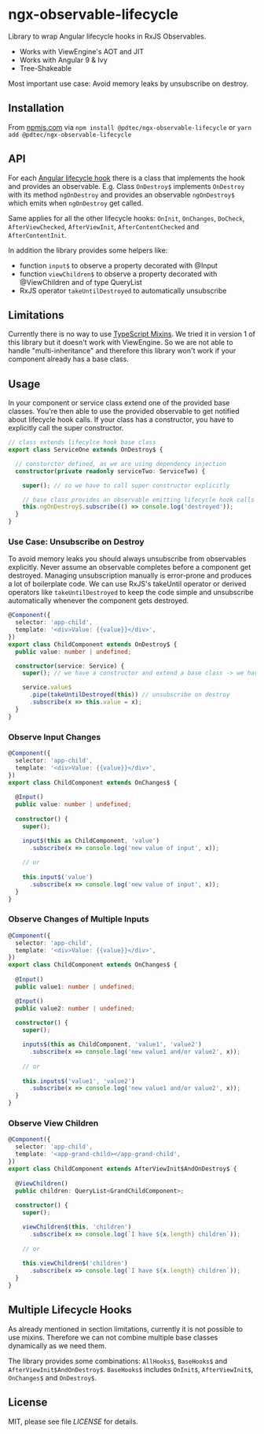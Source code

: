 # ngx-observable-lifecycle

Library to wrap Angular lifecycle hooks in RxJS Observables.

* Works with ViewEngine's AOT and JIT
* Works with Angular 9 & Ivy
* Tree-Shakeable

Most important use case: Avoid memory leaks by unsubscribe on destroy.

## Installation

From [npmjs.com](https://www.npmjs.com/) via ```npm install @pdtec/ngx-observable-lifecycle```
or ```yarn add @pdtec/ngx-observable-lifecycle```

## API

For each [Angular lifecycle hook](https://angular.io/guide/lifecycle-hooks) there is a class that implements the hook
and provides an observable.
E.g. Class ```OnDestroy$``` implements ```OnDestroy``` with its method ```ngOnDestroy``` and
provides an observable ```ngOnDestroy$``` which emits when ```ngOnDestroy``` get called.

Same applies for all the other lifecycle hooks:
```OnInit```, ```OnChanges```, ```DoCheck```, ```AfterViewChecked```, ```AfterViewInit```,
```AfterContentChecked``` and ```AfterContentInit```.

In addition the library provides some helpers like:
 
* function ```input$``` to observe a property decorated with @Input
* function ```viewChildren$``` to observe a property decorated with @ViewChildren and of type QueryList
* RxJS operator ```takeUntilDestroyed``` to automatically unsubscribe

## Limitations

Currently there is no way to use [TypeScript Mixins](https://basarat.gitbooks.io/typescript/docs/types/mixins.html).
We tried it in version 1 of this library but it doesn't work with ViewEngine.
So we are not able to handle "multi-inheritance" and therefore this library won't work if your component already has a base class.

## Usage

In your component or service class extend one of the provided base classes.
You're then able to use the provided observable to get notified about lifecycle hook calls.
If your class has a constructor, you have to explicitly call the super constructor.

```ts
// class extends lifecylce hook base class
export class ServiceOne extends OnDestroy$ {

  // consturctor defined, as we are using dependency injection
  constructor(private readonly serviceTwo: ServiceTwo) {

    super(); // so we have to call super constructor explicitly

    // base class provides an observable emitting lifecycle hook calls as events
    this.ngOnDestroy$.subscribe(() => console.log('destroyed'));
  }
}
```

### Use Case: Unsubscribe on Destroy

To avoid memory leaks you should always unsubscribe from observables explicitly.
Never assume an observable completes before a component get destroyed.
Managing unsubscription manually is error-prone and produces a lot of boilerplate code.
We can use RxJS's takeUntil operator or derived operators like ```takeUntilDestroyed```
to keep the code simple and unsubscribe automatically whenever the component gets destroyed.

```ts
@Component({
  selector: 'app-child',
  template: '<div>Value: {{value}}</div>',
})
export class ChildComponent extends OnDestroy$ {
  public value: number | undefined;

  constructor(service: Service) {
    super(); // we have a constructor and extend a base class -> we have to call super

    service.value$
      .pipe(takeUntilDestroyed(this)) // unsubscribe on destroy
      .subscribe(x => this.value = x);
  }
}
```

### Observe Input Changes

```ts
@Component({
  selector: 'app-child',
  template: '<div>Value: {{value}}</div>',
})
export class ChildComponent extends OnChanges$ {
  
  @Input()
  public value: number | undefined;
  
  constructor() {
    super();

    input$(this as ChildComponent, 'value')
      .subscribe(x => console.log('new value of input', x));
    
    // or
      
    this.input$('value')
      .subscribe(x => console.log('new value of input', x));
  }
}
```

### Observe Changes of Multiple Inputs

```ts
@Component({
  selector: 'app-child',
  template: '<div>Value: {{value}}</div>',
})
export class ChildComponent extends OnChanges$ {
  
  @Input()
  public value1: number | undefined;

  @Input()
  public value2: number | undefined;
  
  constructor() {
    super();

    inputs$(this as ChildComponent, 'value1', 'value2')
      .subscribe(x => console.log('new value1 and/or value2', x));
    
    // or
      
    this.inputs$('value1', 'value2')
      .subscribe(x => console.log('new value1 and/or value2', x));
  }
}
```

### Observe View Children

```ts
@Component({
  selector: 'app-child',
  template: '<app-grand-child></app-grand-child',
})
export class ChildComponent extends AfterViewInit$AndOnDestroy$ {
  
  @ViewChildren()
  public children: QueryList<GrandChildComponent>;
  
  constructor() {
    super();

    viewChildren$(this, 'children')
      .subscribe(x => console.log(`I have ${x.length} children`));
    
    // or
      
    this.viewChildren$('children')
      .subscribe(x => console.log(`I have ${x.length} children`));
  }
}
```

## Multiple Lifecycle Hooks

As already mentioned in section limitations, currently it is not possible to use mixins.
Therefore we can not combine multiple base classes dynamically as we need them.

The library provides some combinations: ```AllHooks$```, ```BaseHooks$``` and ```AfterViewInit$AndOnDestroy$```.
```BaseHooks$``` includes ```OnInit$```, ```AfterViewInit$```, ```OnChanges$``` and ```OnDestroy$```.

## License

MIT, please see file *LICENSE* for details.
